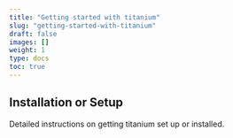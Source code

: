 ```yaml
---
title: "Getting started with titanium"
slug: "getting-started-with-titanium"
draft: false
images: []
weight: 1
type: docs
toc: true
---
```


## Installation or Setup
Detailed instructions on getting titanium set up or installed.

